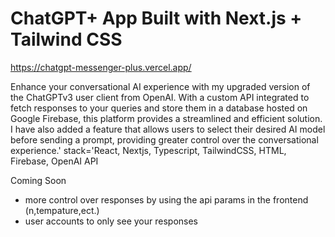 # ChatGPT+ App Built with Next.js + Tailwind CSS

https://chatgpt-messenger-plus.vercel.app/

Enhance your conversational AI experience with my upgraded version of the ChatGPTv3 user client from OpenAI. With a custom API integrated to fetch responses to your queries and store them in a database hosted on Google Firebase, this platform provides a streamlined and efficient solution. I have also added a feature that allows users to select their desired AI model before sending a prompt, providing greater control over the conversational experience.' stack='React, Nextjs, Typescript, TailwindCSS, HTML, Firebase, OpenAI API


Coming Soon
- more control over responses by using the api params in the frontend (n,tempature,ect.)
-  user accounts to only see your responses
